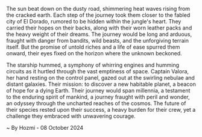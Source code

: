 
The sun beat down on the dusty road, shimmering heat waves rising from the cracked earth.  Each step of the journey took them closer to the fabled city of El Dorado, rumored to be hidden within the jungle's heart.  They carried their hopes on their backs, along with their worn leather packs and the heavy weight of their dreams.  The journey would be long and arduous, fraught with danger from bandits, wild beasts, and the unforgiving terrain itself.  But the promise of untold riches and a life of ease spurred them onward, their eyes fixed on the horizon where the unknown beckoned.

The starship hummed, a symphony of whirring engines and humming circuits as it hurtled through the vast emptiness of space.  Captain Valora, her hand resting on the control panel, gazed out at the swirling nebulae and distant galaxies.  Their mission: to discover a new habitable planet, a beacon of hope for a dying Earth.  Their journey would span millennia, a testament to the enduring spirit of mankind, a journey fraught with peril and wonder, an odyssey through the uncharted reaches of the cosmos.  The future of their species rested upon their success, a heavy burden for their crew, yet a challenge they embraced with unwavering courage. 

~ By Hozmi - 08 October 2024
